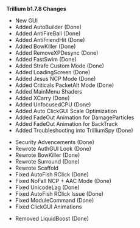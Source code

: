**Trillium b1.7.8 Changes**
+ New GUI
+ Added AutoBuilder (Done)
+ Added AntiFireBall (Done)
+ Added AntiFriendHit (Done)
+ Added BowKiller (Done)
+ Added RemoveXPDesync (Done)
+ Added FastSwim (Done)
+ Added Strafe Custom Mode (Done)
+ Added LoadingScreen (Done)
+ Added Jesus NCP Mode (Done)
+ Added Criticals PacketAlt Mode (Done)
+ Added MainMenu Shaders
+ Added XCarry (Done)
+ Added UnfocusedCPU (Done)
+ Added Auto ClickGUI Scale Optimization
+ Added FadeOut Animation for DamageParticles
+ Added FadeOut Animation for BackTrack
+ Added Troubleshooting into TrilliumSpy (Done)

* Security Advencements (Done)
* Rewrote AuthGUI Look (Done)
* Rewrote BowKiller (Done)
* Rewrote Surround (Done)
* Rewrote Scaffold
* Fixed AutoFish RClick (Done)
* Fixed NoFall NCP + AAC Mode (Done)
* Fixed UnicodeLag (Done)
* Fixed AutoFish RClick Issue (Done)
* Fixed ModuleCommand (Done)
* Fixed ClickGUI Animations

- Removed LiquidBoost (Done)
